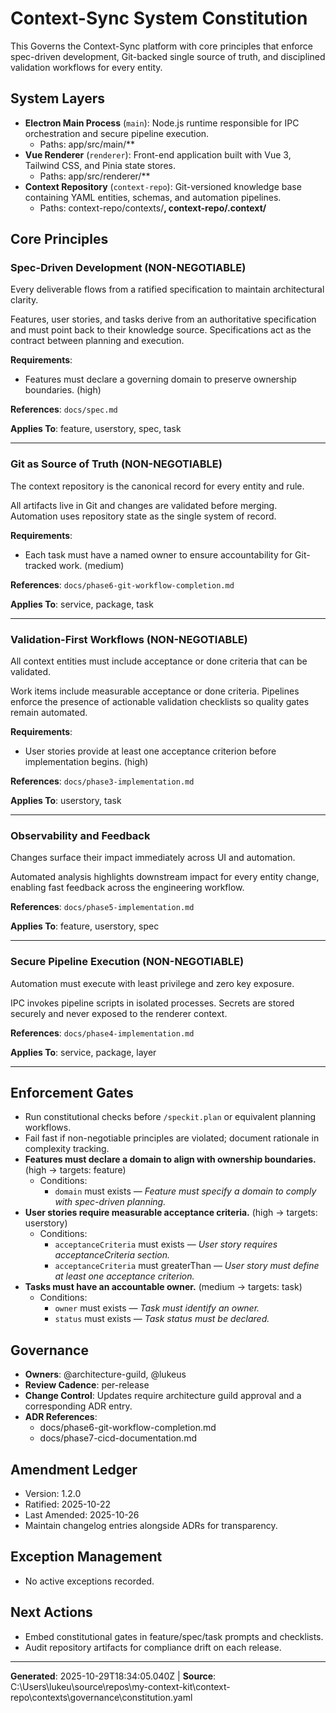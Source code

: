 # Context-Sync System Constitution
<!-- Constitution ID: CONST-CTX-SYNC -->

This Governs the Context-Sync platform with core principles that enforce spec-driven development,
Git-backed single source of truth, and disciplined validation workflows for every entity.


## System Layers
- **Electron Main Process** (`main`): Node.js runtime responsible for IPC orchestration and secure pipeline execution.
	- Paths: app/src/main/**
- **Vue Renderer** (`renderer`): Front-end application built with Vue 3, Tailwind CSS, and Pinia state stores.
	- Paths: app/src/renderer/**
- **Context Repository** (`context-repo`): Git-versioned knowledge base containing YAML entities, schemas, and automation pipelines.
	- Paths: context-repo/contexts/**, context-repo/.context/**

## Core Principles
### Spec-Driven Development (NON-NEGOTIABLE)
<!-- ID: spec-driven-development | Position: 0 -->
Every deliverable flows from a ratified specification to maintain architectural clarity.

Features, user stories, and tasks derive from an authoritative specification and must point back to
their knowledge source. Specifications act as the contract between planning and execution.


**Requirements**:
- Features must declare a governing domain to preserve ownership boundaries. (high)

**References**: `docs/spec.md`

**Applies To**: feature, userstory, spec, task

---
### Git as Source of Truth (NON-NEGOTIABLE)
<!-- ID: git-single-source-of-truth | Position: 1 -->
The context repository is the canonical record for every entity and rule.

All artifacts live in Git and changes are validated before merging. Automation uses repository state
as the single system of record.


**Requirements**:
- Each task must have a named owner to ensure accountability for Git-tracked work. (medium)

**References**: `docs/phase6-git-workflow-completion.md`

**Applies To**: service, package, task

---
### Validation-First Workflows (NON-NEGOTIABLE)
<!-- ID: validation-first | Position: 2 -->
All context entities must include acceptance or done criteria that can be validated.

Work items include measurable acceptance or done criteria. Pipelines enforce the presence of
actionable validation checklists so quality gates remain automated.


**Requirements**:
- User stories provide at least one acceptance criterion before implementation begins. (high)

**References**: `docs/phase3-implementation.md`

**Applies To**: userstory, task

---
### Observability and Feedback
<!-- ID: observability-and-feedback | Position: 3 -->
Changes surface their impact immediately across UI and automation.

Automated analysis highlights downstream impact for every entity change, enabling fast feedback across
the engineering workflow.



**References**: `docs/phase5-implementation.md`

**Applies To**: feature, userstory, spec

---
### Secure Pipeline Execution (NON-NEGOTIABLE)
<!-- ID: secure-pipeline-execution | Position: 4 -->
Automation must execute with least privilege and zero key exposure.

IPC invokes pipeline scripts in isolated processes. Secrets are stored securely and never exposed to
the renderer context.



**References**: `docs/phase4-implementation.md`

**Applies To**: service, package, layer

---

## Enforcement Gates
- Run constitutional checks before `/speckit.plan` or equivalent planning workflows.
- Fail fast if non-negotiable principles are violated; document rationale in complexity tracking.
- **Features must declare a domain to align with ownership boundaries.** (high → targets: feature)
	- Conditions:
		- `domain` must exists — _Feature must specify a domain to comply with spec-driven planning._
- **User stories require measurable acceptance criteria.** (high → targets: userstory)
	- Conditions:
		- `acceptanceCriteria` must exists — _User story requires acceptanceCriteria section._
		- `acceptanceCriteria` must greaterThan — _User story must define at least one acceptance criterion._
- **Tasks must have an accountable owner.** (medium → targets: task)
	- Conditions:
		- `owner` must exists — _Task must identify an owner._
		- `status` must exists — _Task status must be declared._

## Governance
- **Owners**: @architecture-guild, @lukeus
- **Review Cadence**: per-release
- **Change Control**: Updates require architecture guild approval and a corresponding ADR entry.
- **ADR References**:
	- docs/phase6-git-workflow-completion.md
	- docs/phase7-cicd-documentation.md

## Amendment Ledger
- Version: 1.2.0
- Ratified: 2025-10-22
- Last Amended: 2025-10-26
- Maintain changelog entries alongside ADRs for transparency.

## Exception Management
- No active exceptions recorded.

## Next Actions
- Embed constitutional gates in feature/spec/task prompts and checklists.
- Audit repository artifacts for compliance drift on each release.

---

**Generated**: 2025-10-29T18:34:05.040Z | **Source**: C:\Users\lukeu\source\repos\my-context-kit\context-repo\contexts\governance\constitution.yaml
